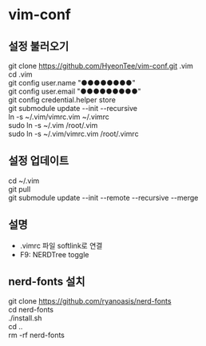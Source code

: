 # vim-conf

## 설정 불러오기
git clone https://github.com/HyeonTee/vim-conf.git .vim  
cd .vim  
git config user.name "●●●●●●●●"  
git config user.email "●●●●●●●●●"  
git config credential.helper store  
git submodule update --init --recursive  
ln -s ~/.vim/vimrc.vim ~/.vimrc  
sudo ln -s ~/.vim /root/.vim  
sudo ln -s ~/.vim/vimrc.vim /root/.vimrc  

## 설정 업데이트
cd ~/.vim  
git pull  
git submodule update --init --remote --recursive --merge  

## 설명
- .vimrc 파일 softlink로 연결  
- F9: NERDTree toggle

## nerd-fonts 설치
git clone https://github.com/ryanoasis/nerd-fonts  
cd nerd-fonts  
./install.sh  
cd ..  
rm -rf nerd-fonts  
